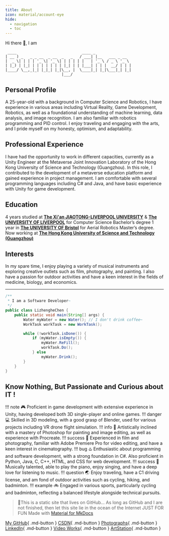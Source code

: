```yaml
---
title: About
icon: material/account-eye
hide:
  - navigation
  - toc
---
```

Hi there 👋, I am

```
 ____                             ____ _  
| __ ) _   _ _ __  _ __  _   _   / ___| |__   ___ _ __  
|  _ \| | | | '_ \| '_ \| | | | | |   | '_ \ / _ \ '_ \ 
| |_) | |_| | | | | | | | |_| | | |___| | | |  __/ | | |
|____/ \__,_|_| |_|_| |_|\__, |  \____|_| |_|\___|_| |_|
                         |___/  
```


## Personal Profile

A 25-year-old with a background in Computer Science and Robotics, I have experience in various areas including Virtual Reality, Game Development, Robotics, as well as a foundational understanding of machine learning, data analysis, and image recognition. I am also familiar with robotics programming and PID control. I enjoy traveling and engaging with the arts, and I pride myself on my honesty, optimism, and adaptability.

## Professional Experience

I have had the opportunity to work in different capacities, currently as a Unity Engineer at the Metaverse Joint Innovation Laboratory of the Hong Kong University of Science and Technology (Guangzhou). In this role, I contributed to the development of a metaverse education platform and gained experience in project management. I am comfortable with several programming languages including C# and Java, and have basic experience with Unity for game development.

## Education

4 years studied at [**The Xi&#39;an JIAOTONG-LIVERPOOL UNIVERSITY**](https://www.xjtlu.edu.cn) & [**The UNIVERSITY OF LIVERPOOL**](https://www.liverpool.ac.uk) for Computer Science Bachelor’s degree
1 year in [**The UNIVERSITY OF Bristol**](https://www.bristol.ac.uk) for Aerial Robotics Master’s degree.
Now working at [**The Hong Kong University of Science and Technology (Guangzhou)**](https://www.hkust-gz.edu.cn/)

## Interests

In my spare time, I enjoy playing a variety of musical instruments and exploring creative outlets such as film, photography, and painting. I also have a passion for outdoor activities and have a keen interest in the fields of medicine, biology, and economics.

---

```java
/**
 * I am a Software Developer~
 */
public class LizhengheChen {
    public static void main(String[] args) {
        Water myWater = new Water(); // I don't drink coffee~
        WorkTask workTask = new WorkTask();

        while (!workTask.isDone()) {
            if (myWater.isEmpty()) {
                myWater.ReFill();
                workTask.Do();
            } else
                myWater.Drink();
        }
    }
}
```

## Know Nothing, But Passionate and Curious about IT !

!!! note
    🎮 Proficient in game development with extensive experience in Unity, having developed both 3D single-player and online games.
!!! danger
    💻 Skilled in 3D modeling, with a good grasp of Blender, used for various projects including VR drone flight simulation.
!!! info
    🎨 Artistically inclined with a mastery of Photoshop for painting and image editing, as well as experience with Procreate.
!!! success
    📸 Experienced in film and photography, familiar with Adobe Premiere Pro for video editing, and have a keen interest in cinematography.
!!! bug
    ♨️ Enthusiastic about programming and software development, with a strong foundation in C#. Also proficient in Python, Java, C, C++, HTML, and CSS for web development.
!!! success
    🎹 Musically talented, able to play the piano, enjoy singing, and have a deep love for listening to music.
!!! question
    🌏 Enjoy traveling, have a C1 driving license, and am fond of outdoor activities such as cycling, hiking, and badminton.
!!! example
    🚲 Engaged in various sports, particularly cycling and badminton, reflecting a balanced lifestyle alongside technical pursuits.

> 🎉This is a static site that lives on GitHub...
> As long as GitHub and I are not finished,
> then let this site lie in the ocean of the Internet
> JUST FOR FUN
> Made with [Material for MkDocs](https://squidfunk.github.io/mkdocs-material/)

[My GitHub](https://github.com/Lizhenghe-Chen){ .md-button }
[CSDN](https://blog.csdn.net/weixin_46146935?type=blog){ .md-button }
[Photographs](https://bunnychen.tuchong.com/){ .md-button }
[LinkedIn](https://www.linkedin.com/in/lizhenghe-chen){ .md-button }
[Video Works](https://space.bilibili.com/34871506){ .md-button }
[ArtStation](https://www.artstation.com/lizhenghe_chen){ .md-button }
